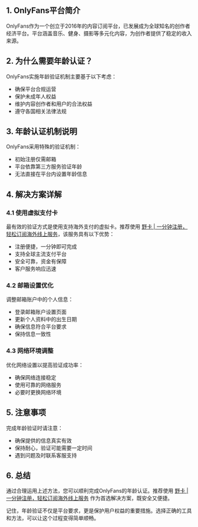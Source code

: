 ## **1. OnlyFans平台简介**

OnlyFans作为一个创立于2016年的内容订阅平台，已发展成为全球知名的创作者经济平台。平台涵盖音乐、健身、摄影等多元化内容，为创作者提供了稳定的收入来源。

## **2. 为什么需要年龄认证？**

OnlyFans实施年龄验证机制主要基于以下考虑：
- 确保平台合规运营
- 保护未成年人权益
- 维护内容创作者和用户的合法权益
- 遵守各国相关法律法规

## **3. 年龄认证机制说明**

OnlyFans采用特殊的验证机制：
- 初始注册仅需邮箱
- 平台依靠第三方服务验证年龄
- 无法直接在平台内设置年龄信息

## **4. 解决方案详解**

### **4.1 使用虚拟支付卡**

最有效的验证方式是使用支持海外支付的虚拟卡。推荐使用 [野卡 | 一分钟注册，轻松订阅海外线上服务](https://bit.ly/bewildcard)，该服务具有以下优势：
- 注册便捷，一分钟即可完成
- 支持全球主流支付平台
- 安全可靠，资金有保障
- 客户服务响应迅速

### **4.2 邮箱设置优化**

调整邮箱账户中的个人信息：
- 登录邮箱账户设置页面
- 更新个人资料中的出生日期
- 确保信息符合平台要求
- 保持信息一致性

### **4.3 网络环境调整**

优化网络设置以提高验证成功率：
- 确保网络连接稳定
- 使用可靠的网络服务
- 必要时更换网络环境

## **5. 注意事项**

完成年龄验证时请注意：
- 确保提供的信息真实有效
- 保持耐心，验证可能需要一定时间
- 遇到问题及时联系客服支持

## **6. 总结**

通过合理运用上述方法，您可以顺利完成OnlyFans的年龄认证。推荐使用 [野卡 | 一分钟注册，轻松订阅海外线上服务](https://bit.ly/bewildcard) 作为首选解决方案，既安全又便捷。

记住，年龄验证不仅是平台要求，更是保护用户权益的重要措施。选择正确的工具和方法，可以让这个过程变得简单顺畅。